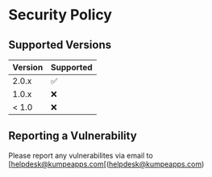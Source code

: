 # Security Policy

## Supported Versions

| Version | Supported          |
| ------- | ------------------ |
| 2.0.x   | :white_check_mark: |
| 1.0.x   | :x: |
| < 1.0   | :x:                |

## Reporting a Vulnerability

Please report any vulnerabilites via email to [helpdesk@kumpeapps.com[(helpdesk@kumpeapps.com)
